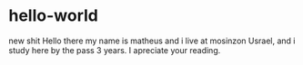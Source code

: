 # hello-world
new shit
Hello there my name is matheus and i live at mosinzon Usrael, and i study here by the pass 3 years.
I apreciate your reading.
